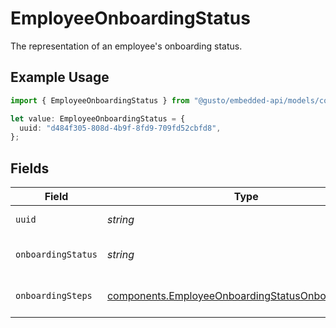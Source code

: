 # EmployeeOnboardingStatus

The representation of an employee's onboarding status.

## Example Usage

```typescript
import { EmployeeOnboardingStatus } from "@gusto/embedded-api/models/components/employeeonboardingstatus.js";

let value: EmployeeOnboardingStatus = {
  uuid: "d484f305-808d-4b9f-8fd9-709fd52cbfd8",
};
```

## Fields

| Field                                                                                                                    | Type                                                                                                                     | Required                                                                                                                 | Description                                                                                                              |
| ------------------------------------------------------------------------------------------------------------------------ | ------------------------------------------------------------------------------------------------------------------------ | ------------------------------------------------------------------------------------------------------------------------ | ------------------------------------------------------------------------------------------------------------------------ |
| `uuid`                                                                                                                   | *string*                                                                                                                 | :heavy_check_mark:                                                                                                       | Unique identifier for this employee.                                                                                     |
| `onboardingStatus`                                                                                                       | *string*                                                                                                                 | :heavy_minus_sign:                                                                                                       | One of the "onboarding_status" enum values.                                                                              |
| `onboardingSteps`                                                                                                        | [components.EmployeeOnboardingStatusOnboardingStep](../../models/components/employeeonboardingstatusonboardingstep.md)[] | :heavy_minus_sign:                                                                                                       | List of steps required to onboard an employee.                                                                           |